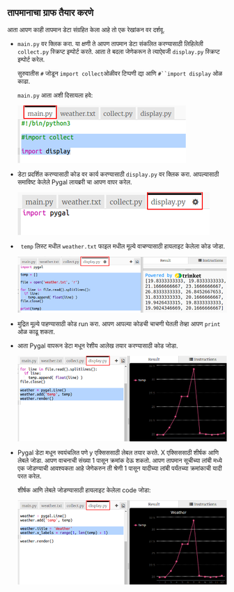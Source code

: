 ## तापमानाचा ग्राफ तैयार करणे

आता आपण काही तापमान डेटा संग्रहित केला आहे तो एक रेखांकन वर दर्शवू.

+ `main.py` वर क्लिक करा. या क्षणी ते आपण तापमान डेटा संकलित करण्यासाठी लिहिलेली `collect.py` स्क्रिप्ट इम्पोर्ट करते. आता ते बदला जेणेकरून ते त्याऐवजी `display.py` स्क्रिप्ट इम्पोर्ट करेल.
    
    सुरुवातीस `#` जोडून `import collect`ओळीवर टिप्पणी द्या आणि `#``import display` ओळ काढा.
    
    `main.py` आता अशी दिसायला हवे:
    
    ![स्क्रीनशॉट](images/weather-main.png)

+ डेटा प्रदर्शित करण्यासाठी कोड वर कार्य करण्यासाठी ` display.py ` वर क्लिक करा. आपल्यासाठी समाविष्ट केलेले Pygal लायब्ररी चा आपण वापर करेल.
    
    ![स्क्रीनशॉट](images/weather-display.png)

+ ` temp` लिस्ट मधील `weather.txt` फाइल मधील मूल्ये वाचण्यासाठी हायलाइट केलेला कोड जोडा.
    
    ![स्क्रीनशॉट](images/weather-read.png)

+ मुद्रित मूल्ये पाहण्यासाठी कोड run करा. आपण आपल्या कोडची चाचणी घेतली तेव्हा आपण `print` ओळ काढू शकता.

+ आता Pygal वापरून डेटा मधून रेशीय आलेख तयार करण्यासाठी कोड जोडा.
    
    ![स्क्रीनशॉट](images/weather-graph.png)

+ Pygal डेटा मधून स्वयंचलित पणे y एक्सिससाठी लेबल तयार करते. X एक्सिससाठी शीर्षक आणि लेबले जोडा. आपण वाचनाची संख्या 1 पासून क्रमांक देऊ शकतो. आपण तापमान सूचीच्या लांबी मध्ये एक जोडण्याची आवश्यकता आहे जेणेकरुन ती श्रेणी 1 पासून यादीच्या लांबी पर्यंतच्या क्रमांकाची यादी परत करेल.
    
    शीर्षक आणि लेबले जोडण्यासाठी हायलाइट केलेला code जोडा:
    
    ![स्क्रीनशॉट](images/weather-labels.png)